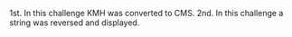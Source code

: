 1st. In this challenge KMH was converted to CMS.
2nd. In this challenge a string was reversed and displayed.